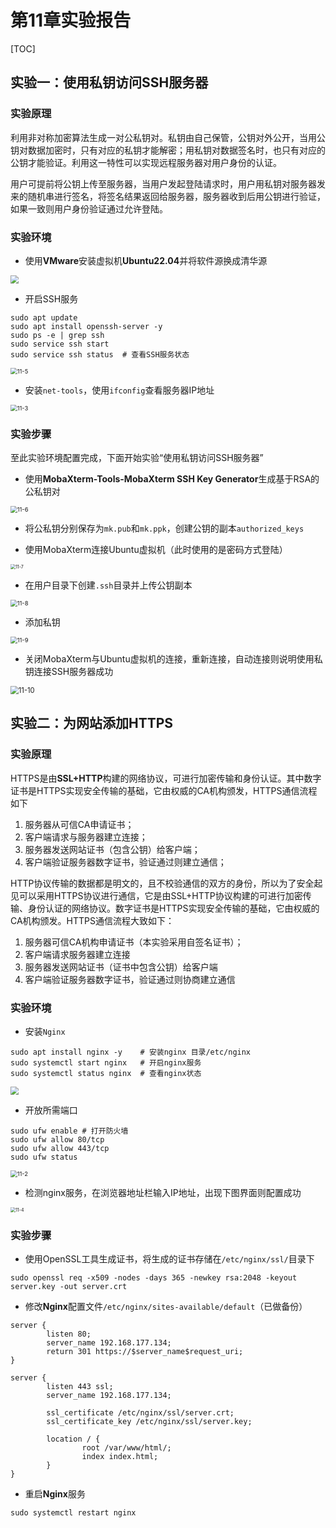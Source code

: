 # 第11章实验报告

[TOC]

## 实验一：使用私钥访问SSH服务器

### 实验原理

利用非对称加密算法生成一对公私钥对。私钥由自己保管，公钥对外公开，当用公钥对数据加密时，只有对应的私钥才能解密；用私钥对数据签名时，也只有对应的公钥才能验证。利用这一特性可以实现远程服务器对用户身份的认证。

用户可提前将公钥上传至服务器，当用户发起登陆请求时，用户用私钥对服务器发来的随机串进行签名，将签名结果返回给服务器，服务器收到后用公钥进行验证，如果一致则用户身份验证通过允许登陆。

### 实验环境

- 使用**VMware**安装虚拟机**Ubuntu22.04**并将软件源换成清华源

<img src="./img/11-1.png" style="zoom:80%;" />

- 开启SSH服务

```shell
sudo apt update
sudo apt install openssh-server -y
sudo ps -e | grep ssh
sudo service ssh start
sudo service ssh status  # 查看SSH服务状态
```

<img src="./img/11-5.png" alt="11-5" style="zoom:67%;" />

- 安装`net-tools`，使用`ifconfig`查看服务器IP地址

<img src="./img/11-3.png" alt="11-3" style="zoom:67%;" />

### 实验步骤

至此实验环境配置完成，下面开始实验“使用私钥访问SSH服务器”

- 使用**MobaXterm-Tools-MobaXterm SSH Key Generator**生成基于RSA的公私钥对

<img src="./img/11-6.png" alt="11-6" style="zoom:67%;" />

- 将公私钥分别保存为`mk.pub`和`mk.ppk`，创建公钥的副本`authorized_keys`

- 使用MobaXterm连接Ubuntu虚拟机（此时使用的是密码方式登陆）

<img src="./img/11-7.png" alt="11-7" style="zoom:50%;" />

- 在用户目录下创建`.ssh`目录并上传公钥副本

<img src="./img/11-8.png" alt="11-8" style="zoom: 67%;" />

- 添加私钥

<img src="./img/11-9.png" alt="11-9" style="zoom:67%;" />

- 关闭MobaXterm与Ubuntu虚拟机的连接，重新连接，自动连接则说明使用私钥连接SSH服务器成功

<img src="./img/11-10.png" alt="11-10" style="zoom: 80%;" />

## 实验二：为网站添加HTTPS

### 实验原理

HTTPS是由**SSL+HTTP**构建的网络协议，可进行加密传输和身份认证。其中数字证书是HTTPS实现安全传输的基础，它由权威的CA机构颁发，HTTPS通信流程如下

1. 服务器从可信CA申请证书；
2. 客户端请求与服务器建立连接；
3. 服务器发送网站证书（包含公钥）给客户端；
4. 客户端验证服务器数字证书，验证通过则建立通信；

HTTP协议传输的数据都是明文的，且不校验通信的双方的身份，所以为了安全起见可以采用HTTPS协议进行通信，它是由SSL+HTTP协议构建的可进行加密传输、身份认证的网络协议。数字证书是HTTPS实现安全传输的基础，它由权威的CA机构颁发。HTTPS通信流程大致如下：

1. 服务器可信CA机构申请证书（本实验采用自签名证书）；
2. 客户端请求服务器建立连接
3. 服务器发送网站证书（证书中包含公钥）给客户端
4. 客户端验证服务器数字证书，验证通过则协商建立通信

### 实验环境

- 安装`Nginx`

```shell
sudo apt install nginx -y    # 安装nginx 目录/etc/nginx
sudo systemctl start nginx   # 开启nginx服务
sudo systemctl status nginx  # 查看nginx状态
```

<img src="./img/11-11.png" style="zoom:80%;" />

- 开放所需端口

```shell
sudo ufw enable # 打开防火墙
sudo ufw allow 80/tcp
sudo ufw allow 443/tcp
sudo ufw status
```

<img src="./img/11-2.png" alt="11-2" style="zoom:67%;" />

- 检测nginx服务，在浏览器地址栏输入IP地址，出现下图界面则配置成功

<img src="./img/11-4.png" alt="11-4" style="zoom: 50%;" />

### 实验步骤

- 使用OpenSSL工具生成证书，将生成的证书存储在`/etc/nginx/ssl/`目录下

```shell
sudo openssl req -x509 -nodes -days 365 -newkey rsa:2048 -keyout server.key -out server.crt
```

- 修改**Nginx**配置文件`/etc/nginx/sites-available/default`（已做备份）

```nginx
server {
        listen 80;
        server_name 192.168.177.134;
        return 301 https://$server_name$request_uri;
}

server {
        listen 443 ssl;
        server_name 192.168.177.134;

        ssl_certificate /etc/nginx/ssl/server.crt;
        ssl_certificate_key /etc/nginx/ssl/server.key;

        location / {
                root /var/www/html/;
                index index.html;
        }
}

```

- 重启**Nginx**服务

```shell
sudo systemctl restart nginx
```

